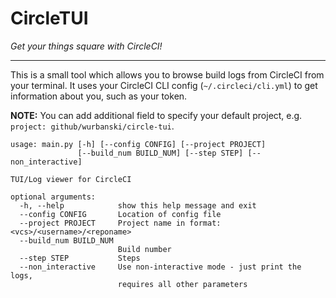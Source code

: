 # CircleTUI

_Get your things square with CircleCI!_

---

This is a small tool which allows you to browse build logs from CircleCI from
your terminal.
It uses your CircleCI CLI config (`~/.circleci/cli.yml`) to get information
about you, such as your token.

**NOTE:** You can add additional field to specify your default project, e.g.
`project: github/wurbanski/circle-tui`.

```
usage: main.py [-h] [--config CONFIG] [--project PROJECT]
               [--build_num BUILD_NUM] [--step STEP] [--non_interactive]

TUI/Log viewer for CircleCI

optional arguments:
  -h, --help            show this help message and exit
  --config CONFIG       Location of config file
  --project PROJECT     Project name in format: <vcs>/<username>/<reponame>
  --build_num BUILD_NUM
                        Build number
  --step STEP           Steps
  --non_interactive     Use non-interactive mode - just print the logs,
                        requires all other parameters
```

